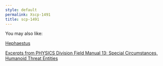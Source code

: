```yaml
---
style: default
permalink: Xscp-1491
title: scp-1491
---
```

You may also like:

[Hephaestus](http://scp-wiki.net/hephaestus)

[Excerpts from PHYSICS Division Field Manual 13: Special Circumstances, Humanoid Threat Entities](http://scp-wiki.net/goc-supplemental-humanoid-guide)
